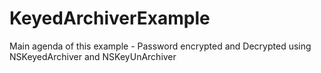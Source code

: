 # KeyedArchiverExample
Main agenda of this example - Password encrypted and Decrypted using NSKeyedArchiver and NSKeyUnArchiver 
